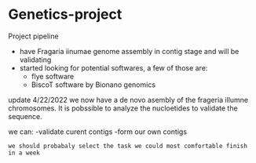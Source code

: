 # Genetics-project
Project pipeline
- have Fragaria iinumae genome assembly in contig stage and will be validating
- started looking for potential softwares, a few of those are: 
    - flye software 
    - BiscoT software by Bionano genomics

update
4/22/2022
we now have a de novo asembly of the frageria illumne chromosomes. 
It is pobssible to analyze the nucloetides to validate the sequence. 

we can:
    -validate curent contigs
    -form our own contigs
    
    we should probabaly select the task we could most comfortable finish in a week 
